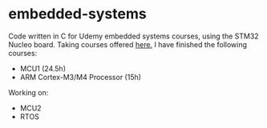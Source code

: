 # embedded-systems
Code written in C for Udemy embedded systems courses, using the STM32 Nucleo board. 
Taking courses offered [here.](https://www.udemy.com/user/kiran-nayak-2/) 
I have finished the following courses:
- MCU1 (24.5h)
- ARM Cortex-M3/M4 Processor (15h)

Working on:
- MCU2
- RTOS
